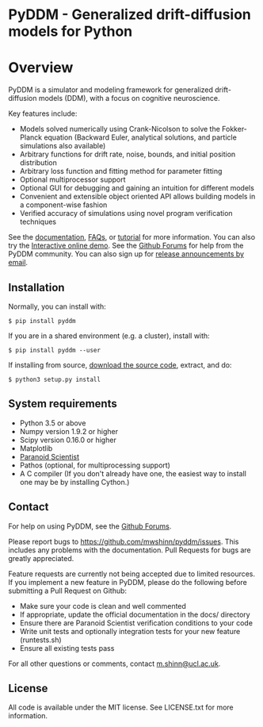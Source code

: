 # PyDDM - Generalized drift-diffusion models for Python

# Overview

PyDDM is a simulator and modeling framework for generalized drift-diffusion
models (DDM), with a focus on cognitive neuroscience.

Key features include:

- Models solved numerically using Crank-Nicolson to solve the
  Fokker-Planck equation (Backward Euler, analytical solutions, and
  particle simulations also available)
- Arbitrary functions for drift rate, noise, bounds, and initial
  position distribution
- Arbitrary loss function and fitting method for parameter fitting
- Optional multiprocessor support
- Optional GUI for debugging and gaining an intuition for different
  models
- Convenient and extensible object oriented API allows building models
  in a component-wise fashion
- Verified accuracy of simulations using novel program verification
  techniques

See the [documentation](https://pyddm.readthedocs.io/en/latest/index.html),
[FAQs](https://pyddm.readthedocs.io/en/latest/faqs.html), or
[tutorial](https://pyddm.readthedocs.io/en/latest/quickstart.html) for more
information.  You can also try the [Interactive online
demo](https://colab.research.google.com/github/mwshinn/PyDDM/blob/master/doc/notebooks/pyddm_demo_leaky_collapse.ipynb>).
See the [Github Forums](https://github.com/mwshinn/PyDDM/discussions) for help
from the PyDDM community.  You can also sign up for [release announcements by
email](https://www.freelists.org/list/pyddm-announce).


## Installation

Normally, you can install with:

    $ pip install pyddm

If you are in a shared environment (e.g. a cluster), install with:

    $ pip install pyddm --user

If installing from source, [download the source code](https://github.com/mwshinn/PyDDM), extract, and do:

    $ python3 setup.py install


## System requirements

- Python 3.5 or above
- Numpy version 1.9.2 or higher
- Scipy version 0.16.0 or higher
- Matplotlib
- [Paranoid Scientist](<https://github.com/mwshinn/paranoidscientist>)
- Pathos (optional, for multiprocessing support)
- A C compiler (If you don't already have one, the easiest way to install one
  may be by installing Cython.)


## Contact

For help on using PyDDM, see the [Github
Forums](https://github.com/mwshinn/PyDDM/discussions).

Please report bugs to <https://github.com/mwshinn/pyddm/issues>.  This
includes any problems with the documentation.  Pull Requests for bugs are
greatly appreciated.

Feature requests are currently not being accepted due to limited
resources.  If you implement a new feature in PyDDM, please do the
following before submitting a Pull Request on Github:

- Make sure your code is clean and well commented
- If appropriate, update the official documentation in the docs/
  directory
- Ensure there are Paranoid Scientist verification conditions to your
  code
- Write unit tests and optionally integration tests for your new
  feature (runtests.sh)
- Ensure all existing tests pass

For all other questions or comments, contact m.shinn@ucl.ac.uk.


## License

All code is available under the MIT license.  See LICENSE.txt for more
information.
